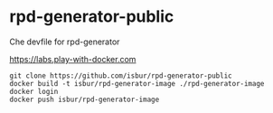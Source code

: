 # rpd-generator-public
Che devfile for rpd-generator

https://labs.play-with-docker.com

```
git clone https://github.com/isbur/rpd-generator-public
docker build -t isbur/rpd-generator-image ./rpd-generator-image
docker login
docker push isbur/rpd-generator-image
```

